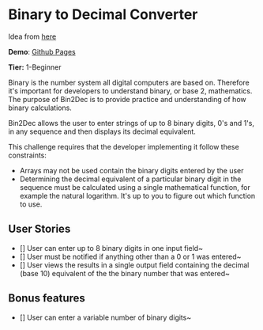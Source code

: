 # Binary to Decimal Converter

Idea from [here](https://github.com/florinpop17/app-ideas)

**Demo**: [Github Pages](https://lrkm139qwl.codesandbox.io/)

**Tier:** 1-Beginner

Binary is the number system all digital computers are based on.
Therefore it's important for developers to understand binary, or base 2,
mathematics. The purpose of Bin2Dec is to provide practice and
understanding of how binary calculations.

Bin2Dec allows the user to enter strings of up to 8 binary digits, 0's
and 1's, in any sequence and then displays its decimal equivalent.

This challenge requires that the developer implementing it follow these
constraints:

- Arrays may not be used contain the binary digits entered by the user
- Determining the decimal equivalent of a particular binary digit in the
  sequence must be calculated using a single mathematical function, for
  example the natural logarithm. It's up to you to figure out which function
  to use.

## User Stories

- [] User can enter up to 8 binary digits in one input field~
- [] User must be notified if anything other than a 0 or 1 was entered~
- [] User views the results in a single output field containing the decimal (base 10) equivalent of the the binary number that was entered~

## Bonus features

- [] User can enter a variable number of binary digits~
